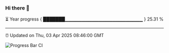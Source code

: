 ### Hi there 👋

⏳ Year progress { ███████▁▁▁▁▁▁▁▁▁▁▁▁▁▁▁▁▁▁▁▁▁▁▁ } 25.31 %

---

⏰ Updated on Thu, 03 Apr 2025 08:46:00 GMT

![Progress Bar CI](https://github.com/IshwaranRudhara/GIT-ACTION/workflows/Progress%20Bar%20CI/badge.svg)
